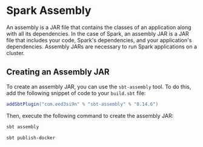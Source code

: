 # Spark Assembly

An assembly is a JAR file that contains the classes of an application along with all its dependencies. In the case of Spark, an assembly JAR is a JAR file that includes your code, Spark's dependencies, and your application's dependencies. Assembly JARs are necessary to run Spark applications on a cluster.

## Creating an Assembly JAR

To create an assembly JAR, you can use the `sbt-assembly` tool. To do this, add the following snippet of code to your `build.sbt` file:

```scala
addSbtPlugin("com.eed3si9n" % "sbt-assembly" % "0.14.6")
```

Then, execute the following command to create the assembly JAR:

```bash 
sbt assembly
```

```bash 
sbt publish-docker
```